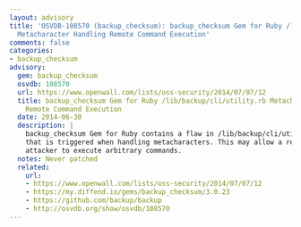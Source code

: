 ```yaml
---
layout: advisory
title: 'OSVDB-108570 (backup_checksum): backup_checksum Gem for Ruby /lib/backup/cli/utility.rb
  Metacharacter Handling Remote Command Execution'
comments: false
categories:
- backup_checksum
advisory:
  gem: backup_checksum
  osvdb: 108570
  url: https://www.openwall.com/lists/oss-security/2014/07/07/12
  title: backup_checksum Gem for Ruby /lib/backup/cli/utility.rb Metacharacter Handling
    Remote Command Execution
  date: 2014-06-30
  description: |
    backup_checksum Gem for Ruby contains a flaw in /lib/backup/cli/utility.rb
    that is triggered when handling metacharacters. This may allow a remote
    attacker to execute arbitrary commands.
  notes: Never patched
  related:
    url:
    - https://www.openwall.com/lists/oss-security/2014/07/07/12
    - https://my.diffend.io/gems/backup_checksum/3.0.23
    - https://github.com/backup/backup
    - http://osvdb.org/show/osvdb/108570
---
```

